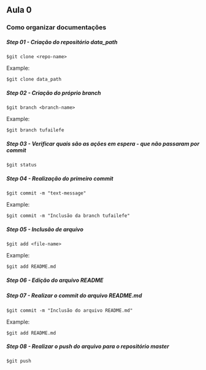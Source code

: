 ## Aula 0

### Como organizar documentações

##### Step 01 - Criação do repositório data_path

```
$git clone <repo-name>
```
Example:
```
$git clone data_path
```

##### Step 02 - Criação do próprio branch
```
$git branch <branch-name>
```
Example:

```
$git branch tufailefe
```

##### Step 03 - Verificar quais são as ações em espera - que não passaram por commit
```
$git status
```

##### Step 04 - Realização do primeiro commit
```
$git commit -m "text-message"
```
Example:

```
$git commit -m "Inclusão da branch tufailefe"
```

##### Step 05 - Inclusão de arquivo
```
$git add <file-name>
```
Example:

```
$git add README.md
```

##### Step 06 - Edição do arquivo README

##### Step 07 - Realizar o commit do arquivo README.md
```
$git commit -m "Inclusão do arquivo README.md"
```
Example:

```
$git add README.md
```

##### Step 08 - Realizar o push do arquivo para o repositório master
```
$git push
```





